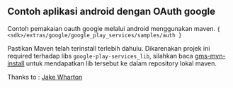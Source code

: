 Contoh aplikasi android dengan OAuth google
---------------

Contoh pemakaian oauth google melalui android menggunakan maven. `{ <sdk>/extras/google/google_play_services/samples/auth }` 

Pastikan Maven telah terinstall terlebih dahulu. Dikarenakan projek ini required terhadap libs `google-play-services_lib`, silahkan baca [gms-mvn-install][1] untuk mendapatkan lib tersebut ke dalam repository lokal maven.

Thanks to :
[Jake Wharton][2]

[1]: https://github.com/JakeWharton/gms-mvn-install/blob/master/README.md
[2]: https://github.com/JakeWharton
